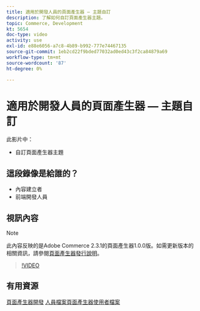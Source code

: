 ```yaml
---
title: 適用於開發人員的頁面產生器 — 主題自訂
description: 了解如何自訂頁面產生器主題。
topic: Commerce, Development
kt: 5654
doc-type: video
activity: use
exl-id: e88e6056-a7c8-4b89-b992-777e74467135
source-git-commit: 1eb2cd22f9bded77032ad0ed43c3f2ca84879a69
workflow-type: tm+mt
source-wordcount: '87'
ht-degree: 0%

---
```


# 適用於開發人員的頁面產生器 — 主題自訂

此影片中：

- 自訂頁面產生器主題

## 這段錄像是給誰的？

- 內容建立者
- 前端開發人員

## 視訊內容

>[!NOTE]
>
>此內容反映的是Adobe Commerce 2.3.1的頁面產生器1.0.0版。如需更新版本的相關資訊，請參閱[頁面產生器發行說明](https://devdocs.magento.com/page-builder/docs/release-notes.html)。

>[!VIDEO](https://video.tv.adobe.com/v/35713?quality=12&learn=on)

## 有用資源

[頁面產生器開發](https://devdocs.magento.com/page-builder/docs/index.html)
[人員檔案頁面產生器使用者檔案](https://docs.magento.com/user-guide/cms/page-builder.html)
